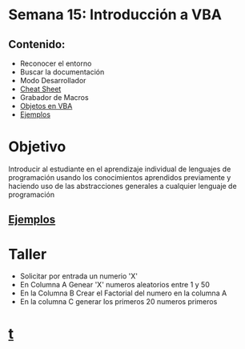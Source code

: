 # Semana 15: Introducción a VBA

## Contenido:

+ Reconocer el entorno
+ Buscar la documentación
+ Modo Desarrollador
+ [Cheat Sheet](http://goo.gl/rlpTCg)
+ Grabador de Macros
+ [Objetos en VBA](http://www.excel-spreadsheet.com/vba/objecthierarchy.htm)
+ [Ejemplos](http://www.excel-spreadsheet.com/vba/example_code.htm)

# Objetivo

Introducir al estudiante en el aprendizaje individual de lenguajes de programación usando los conocimientos aprendidos previamente y haciendo uso de las abstracciones generales a cualquier lenguaje de programación


## [Ejemplos](https://excelsignum.com/2016/06/29/generar-y-extraer-numeros-primos-en-excel-con-vba/)

# Taller

+ Solicitar por entrada un numerio 'X'
+ En Columna A Genear 'X' numeros aleatorios entre 1 y 50
+ En la Columna B Crear el Factorial del numero en la columna A
+ En la columna C  generar los primeros 20 numeros primeros

# [t](../../aux/vba.pdf)
